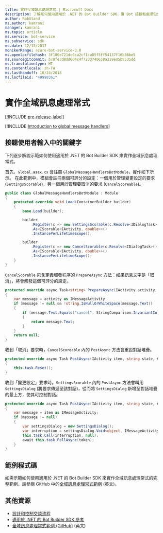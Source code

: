 ```yaml
---
title: 實作全域訊息處理常式 | Microsoft Docs
description: 了解如何使用適用於 .NET 的 Bot Builder SDK，讓 Bot 接聽和處理包含某些關鍵字的使用者輸入。
author: RobStand
ms.author: kamrani
manager: kamrani
ms.topic: article
ms.service: bot-service
ms.subservice: sdk
ms.date: 12/13/2017
monikerRange: azure-bot-service-3.0
ms.openlocfilehash: 3f180e721dc6ca2cf1ca85f5ff54137f16b36be5
ms.sourcegitcommit: b78fe3d8dd604c4f7233740658a229e85b8535dd
ms.translationtype: HT
ms.contentlocale: zh-TW
ms.lasthandoff: 10/24/2018
ms.locfileid: "49998361"
---
```

# <a name="implement-global-message-handlers"></a>實作全域訊息處理常式

[!INCLUDE [pre-release-label](../includes/pre-release-label-v3.md)]

[!INCLUDE [Introduction to global message handlers](../includes/snippet-global-handlers-intro.md)]

## <a name="listen-for-keywords-in-user-input"></a>接聽使用者輸入中的關鍵字

下列逐步解說示範如何使用適用於 .NET 的 Bot Builder SDK 來實作全域訊息處理常式。

首先，`Global.asax.cs` 會註冊 `GlobalMessageHandlersBotModule`，實作如下所示。 在此範例中，模組會註冊兩個可評分的設定：一個用於管理變更設定的要求 (`SettingsScorable`)，另一個用於管理要取消的要求 (`CancelScoreable`)。

```cs
public class GlobalMessageHandlersBotModule : Module
{
    protected override void Load(ContainerBuilder builder)
    {
        base.Load(builder);

        builder
            .Register(c => new SettingsScorable(c.Resolve<IDialogTask>()))
            .As<IScorable<IActivity, double>>()
            .InstancePerLifetimeScope();

        builder
            .Register(c => new CancelScorable(c.Resolve<IDialogTask>()))
            .As<IScorable<IActivity, double>>()
            .InstancePerLifetimeScope();
    }
}
```

`CancelScorable` 包含定義觸發程序的 `PrepareAsync` 方法：如果訊息文字是「取消」，將會觸發這個可評分的設定。

```cs
protected override async Task<string> PrepareAsync(IActivity activity, CancellationToken token)
{
    var message = activity as IMessageActivity;
    if (message != null && !string.IsNullOrWhiteSpace(message.Text))
    {
        if (message.Text.Equals("cancel", StringComparison.InvariantCultureIgnoreCase))
        {
            return message.Text;
        }
    }
    return null;
}
```

收到「取消」要求時，`CancelScoreable` 內的 `PostAsync` 方法會重設對話堆疊。 

```cs
protected override async Task PostAsync(IActivity item, string state, CancellationToken token)
{
    this.task.Reset();
}
```

收到「變更設定」要求時，`SettingsScorable` 內的 `PostAsync` 方法會叫用 `SettingsDialog` (將要求傳遞至該對話)，從而將 `SettingsDialog` 新增至對話堆疊的最上方，使其可控制對話。

```cs
protected override async Task PostAsync(IActivity item, string state, CancellationToken token)
{
    var message = item as IMessageActivity;
    if (message != null)
    {
        var settingsDialog = new SettingsDialog();
        var interruption = settingsDialog.Void<object, IMessageActivity>();
        this.task.Call(interruption, null);
        await this.task.PollAsync(token);
    }
}
```

## <a name="sample-code"></a>範例程式碼

如需示範如何使用適用於 .NET 的 Bot Builder SDK 來實作全域訊息處理常式的完整範例，請參閱 GitHub 中的<a href="https://github.com/Microsoft/BotBuilder-Samples/tree/master/CSharp/core-GlobalMessageHandlers" target="_blank">全域訊息處理常式範例</a> \(英文\)。

## <a name="additional-resources"></a>其他資源

- [設計和控制交談流程](../bot-service-design-conversation-flow.md)
- <a href="/dotnet/api/?view=botbuilder-3.12.2.4" target="_blank">適用於 .NET 的 Bot Builder SDK 參考</a>
- <a href="https://github.com/Microsoft/BotBuilder-Samples/tree/master/CSharp/core-GlobalMessageHandlers" target="_blank">全域訊息處理常式範例 (GitHub)</a> \(英文\)
